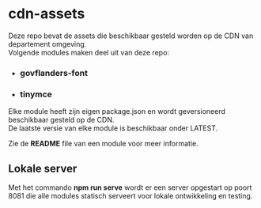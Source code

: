 # cdn-assets

Deze repo bevat de assets die beschikbaar gesteld worden op de CDN van departement omgeving.  
Volgende modules maken deel uit van deze repo:

- ### govflanders-font
- ### tinymce

Elke module heeft zijn eigen package.json en wordt geversioneerd beschikbaar gesteld op de CDN.  
De laatste versie van elke module is beschikbaar onder LATEST.

Zie de **README** file van een module voor meer informatie.

## Lokale server

Met het commando **npm run serve** wordt er een server opgestart op poort 8081 die alle modules statisch serveert voor lokale ontwikkeling en testing.
